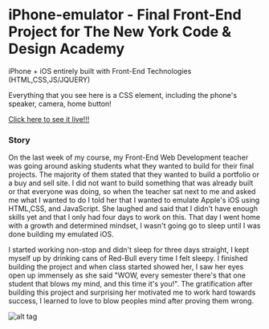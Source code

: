# iPhone-emulator - Final Front-End Project for The New York Code & Design Academy

iPhone + iOS entirely built with Front-End Technologies (HTML,CSS,JS/JQUERY) 

Everything that you see here is a CSS element, including the phone's speaker, camera, home button!

[Click here to see it live!!!](https://kennybatista.github.io/iphone-emulator)

### Story

On the last week of my course, my Front-End Web Development teacher was going around asking students what they wanted to build for their final projects. The majority of them stated that they wanted to build a portfolio or a buy and sell site. I did not want to build something that was already built or that everyone was doing, so when the teacher sat next to me and asked me what I wanted to do I told her that I wanted to emulate Apple's iOS using HTML,CSS, and JavaScript. She laughed and said that I didn't have enough skills yet and that I only had four days to work on this. That day I went home with a growth and determined mindset, I wasn't going go to sleep until I was done building my emulated iOS. 

I started working non-stop and didn't sleep for three days straight, I kept myself up by drinking cans of Red-Bull every time I felt sleepy. I finished building the project and when class started showed her, I saw her eyes open up immensely as she said "WOW, every semester there's that one student that blows my mind, and this time it's you!". The gratification after building this project and surprising her motivated me to work hard towards success, I learned to love to blow peoples mind after proving them wrong. 

![alt tag](https://github.com/kennybatista/iphone-emulator/blob/master/kenOS-iphone-emulator-by-kenny-batista.png)
